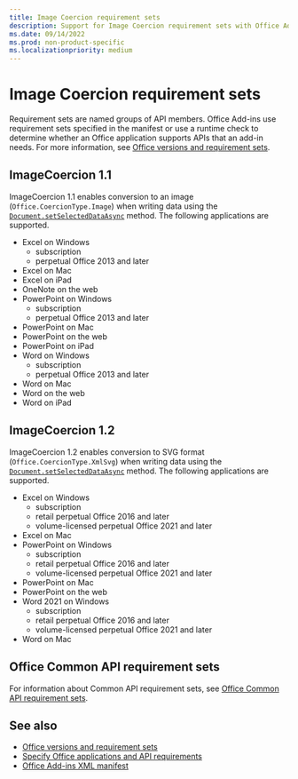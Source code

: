 ```yaml
---
title: Image Coercion requirement sets
description: Support for Image Coercion requirement sets with Office Add-ins across Excel, OneNote, PowerPoint, and Word.
ms.date: 09/14/2022
ms.prod: non-product-specific
ms.localizationpriority: medium
---
```


# Image Coercion requirement sets

Requirement sets are named groups of API members. Office Add-ins use requirement sets specified in the manifest or use a runtime check to determine whether an Office application supports APIs that an add-in needs. For more information, see [Office versions and requirement sets](/office/dev/add-ins/develop/office-versions-and-requirement-sets).

## ImageCoercion 1.1

ImageCoercion 1.1 enables conversion to an image (`Office.CoercionType.Image`) when writing data using the [`Document.setSelectedDataAsync`](/javascript/api/office/office.document#office-office-document-getselecteddataasync-member(1)) method. The following applications are supported.

- Excel on Windows
  - subscription
  - perpetual Office 2013 and later
- Excel on Mac
- Excel on iPad
- OneNote on the web
- PowerPoint on Windows
  - subscription
  - perpetual Office 2013 and later
- PowerPoint on Mac
- PowerPoint on the web
- PowerPoint on iPad
- Word on Windows
  - subscription
  - perpetual Office 2013 and later
- Word on Mac
- Word on the web
- Word on iPad

## ImageCoercion 1.2

ImageCoercion 1.2 enables conversion to SVG format (`Office.CoercionType.XmlSvg`) when writing data using the [`Document.setSelectedDataAsync`](/javascript/api/office/office.document#office-office-document-getselecteddataasync-member(1)) method. The following applications are supported.

- Excel on Windows
  - subscription
  - retail perpetual Office 2016 and later
  - volume-licensed perpetual Office 2021 and later
- Excel on Mac
- PowerPoint on Windows
  - subscription
  - retail perpetual Office 2016 and later
  - volume-licensed perpetual Office 2021 and later
- PowerPoint on Mac
- PowerPoint on the web
- Word 2021 on Windows
  - subscription
  - retail perpetual Office 2016 and later
  - volume-licensed perpetual Office 2021 and later
- Word on Mac

## Office Common API requirement sets

For information about Common API requirement sets, see [Office Common API requirement sets](office-add-in-requirement-sets.md).

## See also

- [Office versions and requirement sets](/office/dev/add-ins/develop/office-versions-and-requirement-sets)
- [Specify Office applications and API requirements](/office/dev/add-ins/develop/specify-office-hosts-and-api-requirements)
- [Office Add-ins XML manifest](/office/dev/add-ins/develop/add-in-manifests)
